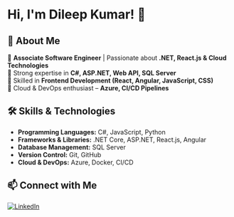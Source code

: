# Hi, I'm Dileep Kumar! 👋

## 🚀 About Me
🔹 **Associate Software Engineer** | Passionate about **.NET, React.js & Cloud Technologies**  
🔹 Strong expertise in **C#, ASP.NET, Web API, SQL Server**  
🔹 Skilled in **Frontend Development (React, Angular, JavaScript, CSS)**  
🔹 Cloud & DevOps enthusiast – **Azure, CI/CD Pipelines**  

## 🛠️ Skills & Technologies
- **Programming Languages:** C#, JavaScript, Python  
- **Frameworks & Libraries:** .NET Core, ASP.NET, React.js, Angular  
- **Database Management:** SQL Server  
- **Version Control:** Git, GitHub  
- **Cloud & DevOps:** Azure, Docker, CI/CD  

## 📫 Connect with Me
[![LinkedIn](https://img.shields.io/badge/LinkedIn-Connect-blue?logo=linkedin)](https://www.linkedin.com/in/dileep-kumar-n-570896247/)
 
